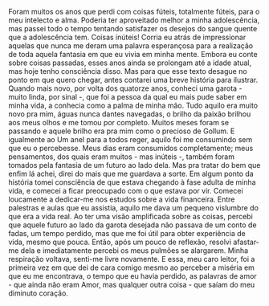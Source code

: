 Foram muitos os anos que perdi com coisas fúteis, totalmente fúteis, para o meu intelecto e alma. Poderia ter aproveitado melhor a minha adolescência, mas passei todo o tempo tentando satisfazer os desejos do sangue quente que a adolescência tem. Coisas inúteis! Corria eu atrás de impressionar aquelas que nunca me deram uma palavra esperançosa para a realização de toda aquela fantasia em que eu vivia em minha mente. 
Embora eu conte sobre coisas passadas, esses anos ainda se prolongam até a idade atual, mas hoje tenho consciência disso. 
Mas para que esse texto desague no ponto em que quero chegar, antes contarei uma breve história para ilustrar. 
Quando mais novo, por volta dos quatorze anos, conheci uma garota - muito linda, por sinal -, que foi a pessoa da qual eu mais pude saber em minha vida, a conhecia como a palma de minha mão. Tudo aquilo era muito novo pra mim, águas nunca dantes navegadas, o brilho da paixão brilhou aos meus olhos e me tomou por completo. Muitos meses foram se passando e aquele brilho era pra mim como o precioso de Gollum. E igualmente ao Um anel para a todos reger, aquilo foi me consumindo sem que eu o percebesse. Meus dias eram consumidos completamente; meus pensamentos, dos quais eram muitos - mas inúteis -, também foram tomados pela fantasia de um futuro ao lado dela. 
Mas pra tratar do bem que enfim lá achei, direi do mais que me guardava a sorte. Em algum ponto da história tomei consciência de que estava chegando à fase adulta de minha vida, e comecei a ficar preocupado com o que estava por vir. Comecei loucamente a dedicar-me nos estudos sobre a vida financeira. Entre palestras e aulas que eu assistia, aquilo me dava um pequeno vislumbre do que era a vida real. Ao ter uma visão amplificada sobre as coisas, percebi que aquele futuro ao lado da garota desejada não passava de um conto de fadas, um tempo perdido, mas que me foi útil para obter experiência de vida, mesmo que pouca. Então, após um pouco de reflexão, resolvi afastar-me dela e imediatamente percebi os meus pulmões se alargarem. Minha respiração voltava, senti-me livre novamente. E essa, meu caro leitor, foi a primeira vez em que dei de cara comigo mesmo ao perceber a miséria em que eu me encontrava, o tempo que eu havia perdido, as palavras de amor - que ainda não eram Amor, mas qualquer outra coisa - que saíam do meu diminuto coração. 